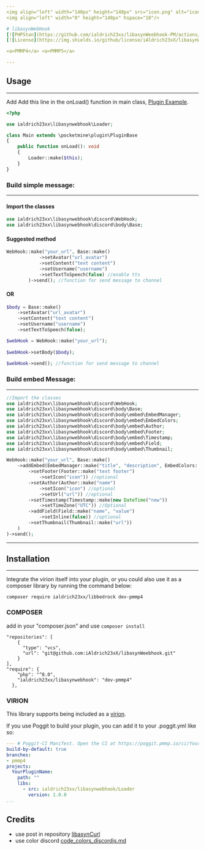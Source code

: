 ```yaml
---
<img align="left" width="140px" height="140px" src="icon.png" alt="icon">
<img align="left" width="0" height="140px" hspace="10"/>

# libasynWebHook
[![PHPStan](https://github.com/ialdrich23xx/libasynWeebhook-PM/actions/workflows/phpstan.yml/badge.svg)](https://github.com/ialdrich23xx/libasynWeebhook-PM/actions/workflows/phpstan.yml)
[![License](https://img.shields.io/github/license/iAldrich23xX/libasynWeebhook-PM)](https://github.com/iAldrich23xX/libasynWeebhook-PM/blob/pmmp4/LICENSE)

<a>PMMP4</a> <a>PMMP5</a>

---
```


## Usage

---

<p>Add Add this line in the onLoad() function in main class, <a href="example-plugin">Plugin Example</a>.</p>

```php
<?php

use ialdrich23xx\libasynwebhook\Loader;

class Main extends \pocketmine\plugin\PluginBase
{
    public function onLoad(): void
    {
        Loader::make($this);
    }
}
```

### Build simple message:

---

#### Import the classes
```php
use ialdrich23xx\libasynwebhook\discord\WebHook;
use ialdrich23xx\libasynwebhook\discord\body\Base;
```

#### Suggested method

```php
WebHook::make("your_url", Base::make()
            ->setAvatar("url_avatar")
            ->setContent("text content")
            ->setUsername("username")
            ->setTextToSpeech(false) //enable tts
        )->send(); //function for send message to channel
```

#### OR

```php
$body = Base::make()
    ->setAvatar("url_avatar")
    ->setContent("text content")
    ->setUsername("username")
    ->setTextToSpeech(false);

$webHook = WebHook::make("your_url");
 
$webHook->setBody($body);
 
$webHook->send(); //function for send message to channel
```

### Build embed Message:

---

```php
//Import the classes
use ialdrich23xx\libasynwebhook\discord\WebHook;
use ialdrich23xx\libasynwebhook\discord\body\Base;
use ialdrich23xx\libasynwebhook\discord\body\embed\EmbedManager;
use ialdrich23xx\libasynwebhook\discord\body\embed\EmbedColors;
use ialdrich23xx\libasynwebhook\discord\body\embed\Author;
use ialdrich23xx\libasynwebhook\discord\body\embed\Footer;
use ialdrich23xx\libasynwebhook\discord\body\embed\Timestamp;
use ialdrich23xx\libasynwebhook\discord\body\embed\Field;
use ialdrich23xx\libasynwebhook\discord\body\embed\Thumbnail;

WebHook::make("your_url", Base::make()
    ->addEmbed(EmbedManager::make("title", "description", EmbedColors::Green)
        ->setFooter(Footer::make("text footer")
            ->setIcon("icon")) //optional
        ->setAuthor(Author::make("name")
            ->setIcon("icon") //optional
            ->setUrl("url")) //optional
        ->setTimestamp(Timestamp::make(new DateTime("now"))
            ->setTimeZone("UTC")) //Optional
        ->addField(Field::make("name", "value")
            ->setInline(false)) //optional
        ->setThumbnail(Thumbnail::make("url"))
    )
)->send();
```

---
## Installation

---

<p>Integrate the virion itself into your plugin, or you could also use it as a composer library by running the command below:</p>

    composer require ialdrich23xx/libbedrock dev-pmmp4

### COMPOSER

add in your "composer.json" and use `composer install`

```
"repositories": [
    {
      "type": "vcs",
      "url": "git@github.com:iAldrich23xX/libasynWeebhook.git"
    }
],
"require": {
    "php": "^8.0",
    "ialdrich23xx/libasynwebhook": "dev-pmmp4"
  },
```

### VIRION

<p>This library supports being included as a <a href="https://github.com/poggit/support/blob/master/virion.md">virion</a>.</p>

<p>If you use Poggit to build your plugin, you can add it to your .poggit.yml like so:</p>

```yml
--- # Poggit-CI Manifest. Open the CI at https://poggit.pmmp.io/ci/YourGithubUserName/YourPluginName
build-by-default: true
branches:
- pmmp4
projects:
  YourPluginName:
    path: ""
    libs:
      - src: ialdrich23xx/libasynwebhook/Loader
        version: 1.0.0
...
```

## Credits

* use post in repository <a href="https://github.com/NetherGamesMC/libasynCurl">libasynCurl</a>
* use color discord <a href="https://gist.github.com/thomasbnt/b6f455e2c7d743b796917fa3c205f812">code_colors_discordjs.md</a>

